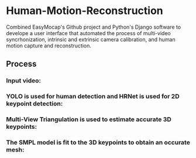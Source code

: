 # Human-Motion-Reconstruction
 
Combined EasyMocap's Github project and Python's Django software to develope a user interface that automated the process of multi-video syncrhonization, intrinsic and extrinsic camera calibration, and human motion capture and reconstruction.

## Process

### Input video:

### YOLO is used for human detection and HRNet is used for 2D keypoint detection:

### Multi-View Triangulation is used to estimate accurate 3D keypoints:

### The SMPL model is fit to the 3D keypoints to obtain an occurate mesh:
